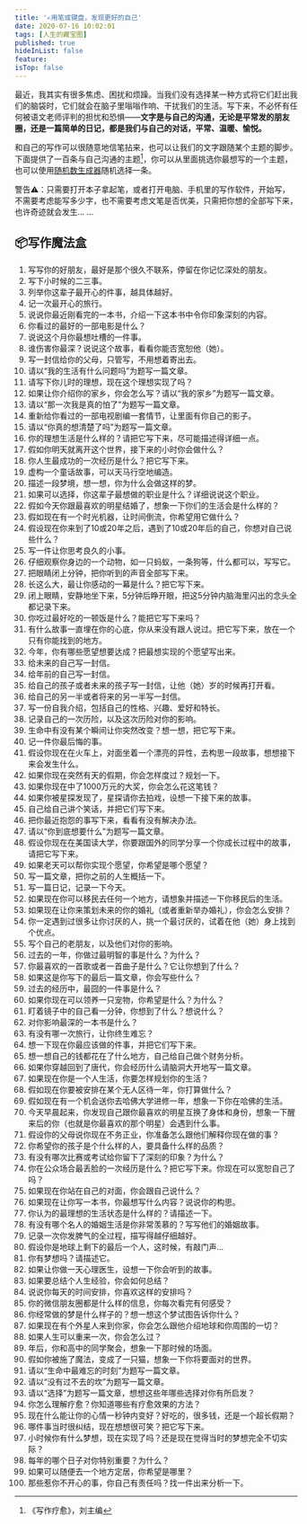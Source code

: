 ```yaml
---
title: '✍用笔或键盘，发现更好的自己'
date: 2020-07-16 10:02:01
tags: [人生的藏宝图]
published: true
hideInList: false
feature: 
isTop: false
---
```

最近，我其实有很多焦虑、困扰和烦躁。当我们没有选择某一种方式将它们赶出我们的脑袋时，它们就会在脑子里嗡嗡作响、干扰我们的生活。写下来，不必怀有任何被语文老师评判的担忧和恐惧——**文字是与自己的沟通，无论是平常发的朋友圈，还是一篇简单的日记，都是我们与自己的对话，平常、温暖、愉悦。**


和自己的写作可以很随意地信笔拈来，也可以让我们的文字跟随某个主题的脚步。下面提供了一百条与自己沟通的主题[^1]，你可以从里面挑选你最想写的一个主题，也可以使用[随机数生成器](https://tool.520101.com/calculator/suijishu/)随机选择一条。

警告⚠：只需要打开本子拿起笔，或者打开电脑、手机里的写作软件，开始写，不需要考虑能写多少字，也不需要考虑文笔是否优美，只需把你想的全部写下来，也许奇迹就会发生… …

## 📦写作魔法盒

1. 写写你的好朋友，最好是那个很久不联系，停留在你记忆深处的朋友。
2. 写下小时候的二三事。
3. 列举你这辈子最开心的件事，越具体越好。
4. 记一次最开心的旅行。
5. 说说你最近刚看完的一本书，介绍一下这本书中令你印象深刻的内容。
6. 你看过的最好的一部电影是什么？
7. 说说这个月你最想吐槽的一件事。
8. 谁伤害你最深？说说这个故事，看看你能否宽恕他（她）。
9. 写一封信给你的父母，只管写，不用想着寄出去。
10. 请以“我的生活有什么问题吗”为题写一篇文章。
11. 请写下你儿时的理想，现在这个理想实现了吗？
12. 如果让你介绍你的家乡，你会怎么写？请以“我的家乡”为题写一篇文章。
13. 请以“那一次我是真的怕了”为题写一篇文章。
14. 重新给你看过的一部电视剧编一套情节，让里面有你自己的影子。
15. 请以“你真的想清楚了吗”为题写一篇文章。
16. 你的理想生活是什么样的？请把它写下来，尽可能描述得详细一点。
17. 假如你明天就离开这个世界，接下来的小时你会做什么？
18. 你人生最成功的一次经历是什么？把它写下来。
19. 虚构一个童话故事，可以天马行空地编造。
20. 描述一段梦境，想一想，你为什么会做这样的梦。
21. 如果可以选择，你这辈子最想做的职业是什么？详细说说这个职业。
22. 假如今天你跟最喜欢的明星结婚了，想象一下你们的生活会是什么样的？
23. 假如现在有一个时光机器，让时间倒流，你希望用它做什么？
24. 假设现在你来到了10或20年之后，遇到了10或20年后的自己，你想对自己说些什么？
25. 写一件让你思考良久的小事。
26. 仔细观察你身边的一个动物，如一只蚂蚁，一条狗等，什么都可以，写写它。
27. 把眼睛闭上分钟，把你听到的声音全部写下来。
28. 长这么大，最让你感动的一幕是什么？把它写下来。
29. 闭上眼睛，安静地坐下来，5分钟后睁开眼，把这5分钟内脑海里闪出的念头全都记录下来。
30. 你吃过最好吃的一顿饭是什么？能把它写下来吗？
31. 有什么故事一直埋在你的心底，你从来没有跟人说过。把它写下来，放在一个只有你能找到的地方。
32. 今年，你有哪些愿望想要达成？把最想实现的个愿望写出来。
33. 给未来的自己写一封信。
34. 给年前的自己写一封信。
35. 给自己的孩子或者未来的孩子写一封信，让他（她）岁的时候再打开看。
36. 给自己的另一半或者将来的另一半写一封信。
37. 写一份自我介绍，包括自己的性格、兴趣、爱好和特长。
38. 记录自己的一次历险，以及这次历险对你的影响。
39. 生命中有没有某个瞬间让你突然改变？想一想，把它写下来。
40. 记一件你最后悔的事。
41. 假设你现在在火车上，对面坐着一个漂亮的异性，去构思一段故事，想想接下来会发生什么。
42. 如果你现在突然有天的假期，你会怎样度过？规划一下。
43. 如果你现在中了1000万元的大奖，你会怎么花这笔钱？
44. 如果你被星探发现了，星探请你去拍戏，设想一下接下来的故事。
45. 自己给自己讲个笑话，并把它们写下来。
46. 把你最近抱怨的事写下来，看看有没有解决办法。
47. 请以“你到底想要什么”为题写一篇文章。
48. 假设你现在在美国读大学，你要跟国外的同学分享一个你成长过程中的故事，请把它写下来。
49. 如果老天可以帮你实现个愿望，你希望是哪个愿望？
50. 写一篇文章，把你之前的人生概括一下。
51. 写一篇日记，记录一下今天。
52. 如果现在你可以移民去任何一个地方，请想象并描述一下你移民后的生活。
53. 如果现在让你来策划未来的你的婚礼（或者重新举办婚礼），你会怎么安排？
54. 你一定遇到过很多让你讨厌的人，挑一个最讨厌的，试着在他（她）身上找到个优点。
55. 写个自己的老朋友，以及他们对你的影响。
56. 过去的一年，你做过最明智的事是什么？为什么？
57. 你最喜欢的一首歌或者一首曲子是什么？它让你想到了什么？
58. 如果这是你写下的最后一篇文章，你会写些什么？
59. 过去的经历中，最囧的一件事是什么？
60. 如果你现在可以领养一只宠物，你希望是什么？为什么？
61. 盯着镜子中的自己看一分钟，你想到了什么？想说什么？
62. 对你影响最深的一本书是什么？
63. 有没有哪一次旅行，让你终生难忘？
64. 想一下现在你最应该做的件事，并把它们写下来。
65. 想一想自己的钱都花在了什么地方，自己给自己做个财务分析。
66. 如果你穿越回到了唐代，你会经历什么请脑洞大开地写一篇文章。
67. 如果现在你是一个人生活，你要怎样规划你的生活？
68. 假如现在你要被安排在某个无人区待一年，你打算做什么？
69. 假如现在有一个机会送你去哈佛大学进修一年，想象一下你在哈佛的生活。
70. 今天早晨起来，你发现自己跟你最喜欢的明星互换了身体和身份，想象一下醒来后的你（也就是你最喜欢的那个明星）会遇到什么事。
71. 假设你的父母说你现在不务正业，你准备怎么跟他们解释你现在做的事？
72. 你希望你的孩子是个什么样的人，要具备什么样的品质？
73. 有没有哪次比赛或考试给你留下了深刻的印象？为什么？
74. 你在公众场合最丢脸的一次经历是什么？把它写下来。你现在可以宽恕自己了吗？
75. 如果现在你站在自己的对面，你会跟自己说什么？
76. 如果现在让你写一本书，你最想写什么内容？说说你的构思。
77. 你认为的最理想的生活状态是什么样的？请描述一下。
78. 有没有哪个名人的婚姻生活是你非常羡慕的？写写他们的婚姻故事。
79. 记录一次你发脾气的全过程，描写得越仔细越好。
80. 假设你是地球上剩下的最后一个人，这时候，有敲门声…
81. 你有梦想吗？请描述它。
82. 如果让你做一天心理医生，设想一下你会听到的故事。
83. 如果要总结个人生经验，你会如何总结？
84. 说说你每天的时间安排，你喜欢这样的安排吗？
85. 你的微信朋友圈都是什么样的信息，你每次看完有何感受？
86. 你经常做的梦是什么样子的？想一想这个梦试图告诉你什么？
87. 如果现在有个外星人来到你家，你会怎么跟他介绍地球和你周围的一切？
88. 如果人生可以重来一次，你会怎么过？
89. 年后，你和高中的同学聚会，想象一下那时候的场面。
90. 假如你被施了魔法，变成了一只猫，想象一下你将要面对的世界。
91. 请以“生命中最难忘的时刻”为题写一篇文章。
92. 请以“没有过不去的坎”为题写一篇文章。
93. 请以“选择”为题写一篇文章，想想这些年哪些选择对你有所启发？
94. 你怎么理解疗愈？你知道哪些有疗愈效果的方法？
95. 现在什么能让你的心情一秒钟内变好？好吃的，很多钱，还是一个超长假期？
96. 哪件事当时很纠结，现在想想很可笑？把它写下来。
97. 小时候你有什么梦想，现在实现了吗？还是现在觉得当时的梦想完全不切实际？
98. 每年的哪个日子对你特别重要？为什么？
99. 如果可以随便去一个地方定居，你希望是哪里？
100. 那些惹你不开心的事，你自己有责任吗？找一件出来分析一下。


[^1]:《写作疗愈》，刘主编
